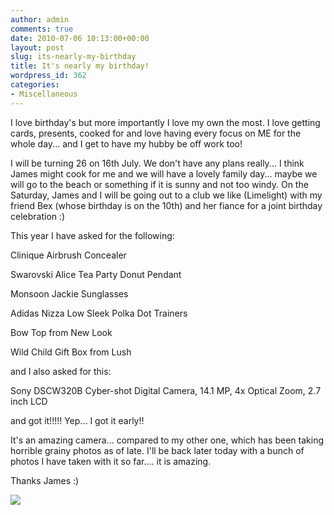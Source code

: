 ```yaml
---
author: admin
comments: true
date: 2010-07-06 10:13:00+00:00
layout: post
slug: its-nearly-my-birthday
title: It's nearly my birthday!
wordpress_id: 362
categories:
- Miscellaneous
---
```


I love birthday's but more importantly I love my own the most.  I love getting cards, presents, cooked for and love having every focus on ME for the whole day... and I get to have my hubby be off work too!  
  
I will be turning 26 on 16th July.  We don't have any plans really... I think James might cook for me and we will have a lovely family day... maybe we will go to the beach or something if it is sunny and not too windy.  On the Saturday, James and I will be going out to a club we like (Limelight) with my friend Bex (whose birthday is on the 10th) and her fiance for a joint birthday celebration :)  
  
This year I have asked for the following:  
  


Clinique Airbrush Concealer

Swarovski Alice Tea Party Donut Pendant

Monsoon Jackie Sunglasses

Adidas Nizza Low Sleek Polka Dot Trainers

Bow Top from New Look

Wild Child Gift Box from Lush

  


and I also asked for this:

  


Sony DSCW320B Cyber-shot Digital Camera, 14.1 MP, 4x Optical Zoom, 2.7 inch LCD

  


and got it!!!!!  Yep... I got it early!!

  


It's an amazing camera... compared to my other one, which has been taking horrible grainy photos as of late.  I'll be back later today with a bunch of photos I have taken with it so far.... it is amazing.

  


Thanks James :)

![](https://blogger.googleusercontent.com/tracker/251139911615938991-6623500118132331546?l=www.outmumbered.com)
